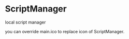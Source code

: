 # ScriptManager
local script manager

you can override main.ico to replace icon of ScriptManager.


